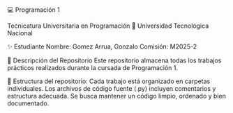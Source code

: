 💻 Programación 1

Tecnicatura Universitaria en Programación
📍 Universidad Tecnológica Nacional

✨ Estudiante
Nombre: Gomez Arrua, Gonzalo 
Comisión: M2025-2

📂 Descripción del Repositorio
Este repositorio almacena todas los trabajos prácticos realizados durante la cursada de Programación 1.


📌 Estructura del repositorio:
Cada trabajo está organizado en carpetas individuales.
Los archivos de código fuente (.py) incluyen comentarios y estructura adecuada.
Se busca mantener un código limpio, ordenado y bien documentado.
